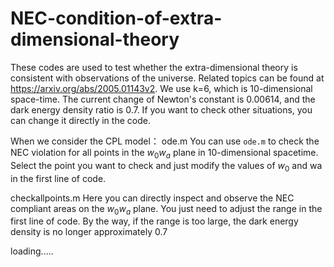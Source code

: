 # NEC-condition-of-extra-dimensional-theory
These codes are used to test whether the extra-dimensional theory is consistent with observations of the universe. Related topics can be found at https://arxiv.org/abs/2005.01143v2.
We use k=6, which is 10-dimensional space-time. The current change of Newton's constant is 0.00614, and the dark energy density ratio is 0.7. If you want to check other situations, you can change it directly in the code.


When we consider the CPL model：
ode.m
You can use `ode.m` to check the NEC violation for all points in the $w_0w_a$ plane in 10-dimensional spacetime.
Select the point you want to check and just modify the values of $w_0$ and wa in the first line of code.

checkallpoints.m
Here you can directly inspect and observe the NEC compliant areas on the $w_0w_a$ plane. You just need to adjust the range in the first line of code. By the way, if the range is too large, the dark energy density is no longer approximately $0.7$

loading.....
